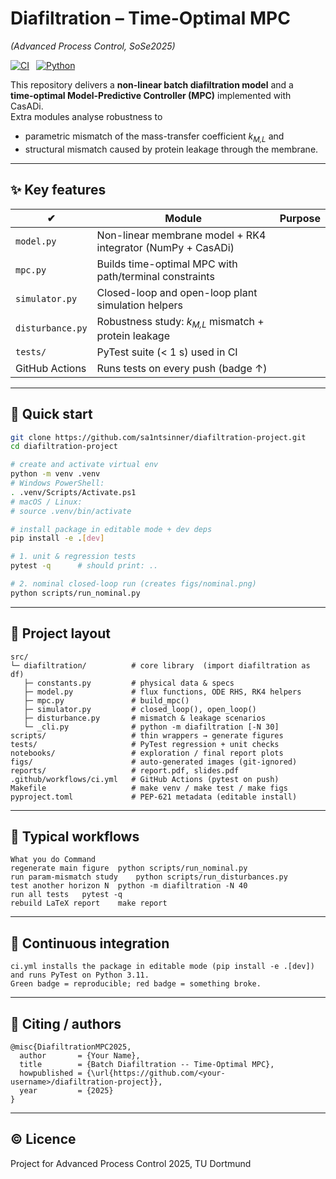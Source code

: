 # Diafiltration – Time-Optimal MPC  
*(Advanced Process Control, SoSe2025)*  

[![CI](https://github.com/sa1ntsinner/diafiltration-project/actions/workflows/ci.yml/badge.svg)](https://github.com/sa1ntsinner/diafiltration-project/actions) 
[![Python](https://img.shields.io/badge/python-3.10%20%7C%203.11-blue?logo=python)](https://www.python.org/)

This repository delivers a **non-linear batch diafiltration model** and a  
**time-optimal Model-Predictive Controller (MPC)** implemented with CasADi.  
Extra modules analyse robustness to  

* parametric mismatch of the mass-transfer coefficient *k<sub>M,L</sub>* and  
* structural mismatch caused by protein leakage through the membrane.

---

## ✨ Key features

| ✔ | Module | Purpose |
|---|--------|---------|
| `model.py` | Non-linear membrane model + RK4 integrator (NumPy + CasADi) |
| `mpc.py` | Builds time-optimal MPC with path/terminal constraints |
| `simulator.py` | Closed-loop and open-loop plant simulation helpers |
| `disturbance.py` | Robustness study: _k<sub>M,L</sub>_ mismatch + protein leakage |
| `tests/` | PyTest suite (< 1 s) used in CI |
| GitHub Actions | Runs tests on every push (badge ↑) |

---


## 🚀 Quick start

```bash
git clone https://github.com/sa1ntsinner/diafiltration-project.git
cd diafiltration-project

# create and activate virtual env
python -m venv .venv
# Windows PowerShell:
. .venv/Scripts/Activate.ps1
# macOS / Linux:
# source .venv/bin/activate

# install package in editable mode + dev deps
pip install -e .[dev]

# 1. unit & regression tests
pytest -q      # should print: ..

# 2. nominal closed-loop run (creates figs/nominal.png)
python scripts/run_nominal.py
```

---

## 📂 Project layout
```text
src/
└─ diafiltration/          # core library  (import diafiltration as df)
   ├─ constants.py         # physical data & specs
   ├─ model.py             # flux functions, ODE RHS, RK4 helpers
   ├─ mpc.py               # build_mpc()
   ├─ simulator.py         # closed_loop(), open_loop()
   ├─ disturbance.py       # mismatch & leakage scenarios
   └─ _cli.py              # python -m diafiltration [-N 30]
scripts/                   # thin wrappers → generate figures
tests/                     # PyTest regression + unit checks
notebooks/                 # exploration / final report plots
figs/                      # auto-generated images (git-ignored)
reports/                   # report.pdf, slides.pdf
.github/workflows/ci.yml   # GitHub Actions (pytest on push)
Makefile                   # make venv / make test / make figs
pyproject.toml             # PEP-621 metadata (editable install)
```

---

## 🔧 Typical workflows
```text
What you do	Command
regenerate main figure	python scripts/run_nominal.py
run param-mismatch study	python scripts/run_disturbances.py
test another horizon N	python -m diafiltration -N 40
run all tests	pytest -q
rebuild LaTeX report	make report
```

---

## 🧪 Continuous integration
```text
ci.yml installs the package in editable mode (pip install -e .[dev])
and runs PyTest on Python 3.11.
Green badge = reproducible; red badge = something broke.
```

---

## 📜 Citing / authors
```text
@misc{DiafiltrationMPC2025,
  author       = {Your Name},
  title        = {Batch Diafiltration -- Time-Optimal MPC},
  howpublished = {\url{https://github.com/<your-username>/diafiltration-project}},
  year         = {2025}
}
```

---

## © Licence
Project for Advanced Process Control 2025, TU Dortmund
